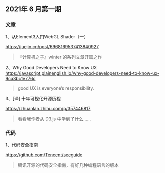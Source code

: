 ## 2021年 6 月第一期


### 文章

1、从Element3入门WebGL Shader（一）

https://juejin.cn/post/6968169537413840927

>『计算机之子』winter 的系列文章开篇之作

2、Why Good Developers Need to Know UX
https://javascript.plainenglish.io/why-good-developers-need-to-know-ux-9ca3bc1e776c

> good UX is everyone’s responsibility.

3、[译] 十年可视化开源历程

https://zhuanlan.zhihu.com/p/357446817
> 看看我作者从 D3.js 中学到了什么……

### 代码

1、代码安全指南

https://github.com/Tencent/secguide

> 腾讯开源的代码安全指南，有好几种编程语言的版本



